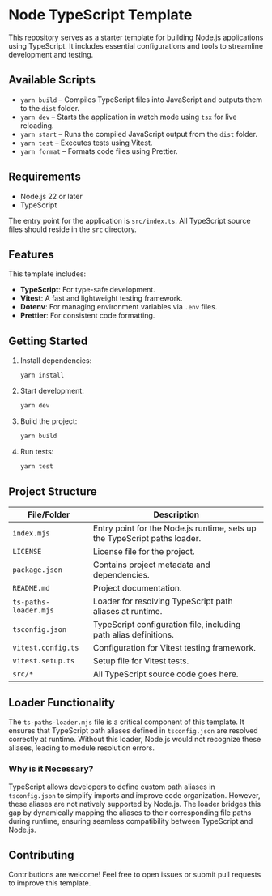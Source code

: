 # Node TypeScript Template

This repository serves as a starter template for building Node.js applications using TypeScript. It includes essential configurations and tools to streamline development and testing.

## Available Scripts

- `yarn build` – Compiles TypeScript files into JavaScript and outputs them to the `dist` folder.
- `yarn dev` – Starts the application in watch mode using `tsx` for live reloading.
- `yarn start` – Runs the compiled JavaScript output from the `dist` folder.
- `yarn test` – Executes tests using Vitest.
- `yarn format` – Formats code files using Prettier.

## Requirements

- Node.js 22 or later
- TypeScript

The entry point for the application is `src/index.ts`. All TypeScript source files should reside in the `src` directory.

## Features

This template includes:

- **TypeScript**: For type-safe development.
- **Vitest**: A fast and lightweight testing framework.
- **Dotenv**: For managing environment variables via `.env` files.
- **Prettier**: For consistent code formatting.

## Getting Started

1. Install dependencies:

   ```bash
   yarn install
   ```

2. Start development:

   ```bash
   yarn dev
   ```

3. Build the project:

   ```bash
   yarn build
   ```

4. Run tests:
   ```bash
   yarn test
   ```

## Project Structure

| File/Folder           | Description                                                               |
| --------------------- | ------------------------------------------------------------------------- |
| `index.mjs`           | Entry point for the Node.js runtime, sets up the TypeScript paths loader. |
| `LICENSE`             | License file for the project.                                             |
| `package.json`        | Contains project metadata and dependencies.                               |
| `README.md`           | Project documentation.                                                    |
| `ts-paths-loader.mjs` | Loader for resolving TypeScript path aliases at runtime.                  |
| `tsconfig.json`       | TypeScript configuration file, including path alias definitions.          |
| `vitest.config.ts`    | Configuration for Vitest testing framework.                               |
| `vitest.setup.ts`     | Setup file for Vitest tests.                                              |
| `src/*`               | All TypeScript source code goes here.                                     |

## Loader Functionality

The `ts-paths-loader.mjs` file is a critical component of this template. It ensures that TypeScript path aliases defined in `tsconfig.json` are resolved correctly at runtime. Without this loader, Node.js would not recognize these aliases, leading to module resolution errors.

### Why is it Necessary?

TypeScript allows developers to define custom path aliases in `tsconfig.json` to simplify imports and improve code organization. However, these aliases are not natively supported by Node.js. The loader bridges this gap by dynamically mapping the aliases to their corresponding file paths during runtime, ensuring seamless compatibility between TypeScript and Node.js.

## Contributing

Contributions are welcome! Feel free to open issues or submit pull requests to improve this template.
